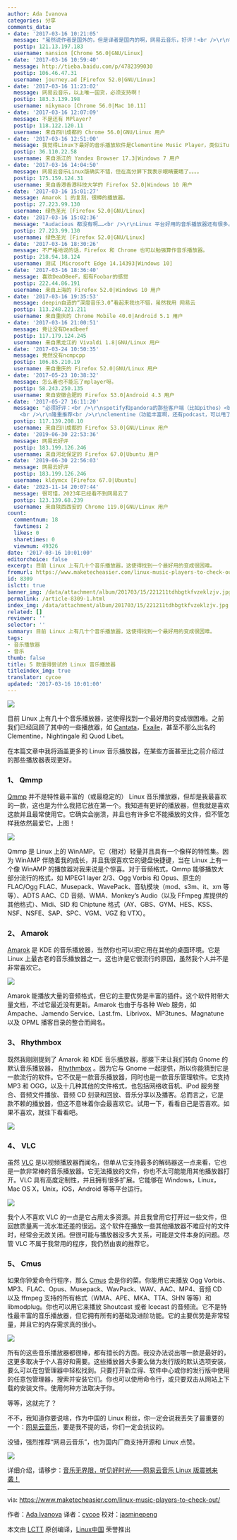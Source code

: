 ```yaml
---
author: Ada Ivanova
categories: 分享
comments_data:
- date: '2017-03-16 10:21:05'
  message: "虽然说作者是国外的，但是译者是国内的啊，网易云音乐，好评！<br />\r\n等等，也许你只要我要说啥了，没错，Ubuntu 14.04左上角的小图标，差评！！各位大神有什么解决网易云音乐左上角的小图标的办法吗？"
  postip: 121.13.197.183
  username: nansion [Chrome 56.0|GNU/Linux]
- date: '2017-03-16 10:59:40'
  message: http://tieba.baidu.com/p/4782399030
  postip: 106.46.47.31
  username: journey.ad [Firefox 52.0|GNU/Linux]
- date: '2017-03-16 11:23:02'
  message: 网易云音乐，以上唯一国货，必须支持啊！
  postip: 183.3.139.198
  username: nikymaco [Chrome 56.0|Mac 10.11]
- date: '2017-03-16 12:07:09'
  message: 不是还有 MPlayer?
  postip: 118.122.120.11
  username: 来自四川成都的 Chrome 56.0|GNU/Linux 用户
- date: '2017-03-16 12:51:00'
  message: 我觉得Linux下最好的音乐播放软件是Clementine Music Player，类似iTunes，还能听电台。
  postip: 36.110.22.58
  username: 来自浙江的 Yandex Browser 17.3|Windows 7 用户
- date: '2017-03-16 14:04:50'
  message: 网易云音乐Linux版确实不错，但在高分屏下我表示眼睛要瞎了。。。。
  postip: 175.159.124.31
  username: 来自香港香港科技大学的 Firefox 52.0|Windows 10 用户
- date: '2017-03-16 15:01:27'
  message: Amarok 1 的复刻，很棒的播放器。
  postip: 27.223.99.130
  username: 绿色圣光 [Firefox 52.0|GNU/Linux]
- date: '2017-03-16 15:02:36'
  message: "Audacious 都没有啊……<br />\r\nLinux 平台好用的音乐播放器还有很多。"
  postip: 27.223.99.130
  username: 绿色圣光 [Firefox 52.0|GNU/Linux]
- date: '2017-03-16 18:30:26'
  message: 不严格地说的话，Firefox 和 Chrome 也可以勉强算作音乐播放器。
  postip: 218.94.18.124
  username: 测试 [Microsoft Edge 14.14393|Windows 10]
- date: '2017-03-16 18:36:40'
  message: 喜欢DeaDBeeF，挺有Foobar的感觉
  postip: 222.44.86.191
  username: 来自上海的 Firefox 52.0|Windows 10 用户
- date: '2017-03-16 19:35:53'
  message: deepin自造的“深度音乐3.0”看起来我也不错，虽然我用 网易云
  postip: 113.248.221.211
  username: 来自重庆的 Chrome Mobile 40.0|Android 5.1 用户
- date: '2017-03-16 21:00:51'
  message: 竟让没有Deadbeef
  postip: 117.179.124.245
  username: 来自黑龙江的 Vivaldi 1.8|GNU/Linux 用户
- date: '2017-03-24 10:50:35'
  message: 竟然没有ncmpcpp
  postip: 106.85.210.19
  username: 来自重庆的 Firefox 52.0|GNU/Linux 用户
- date: '2017-05-23 10:38:32'
  message: 怎么着也不能忘了mplayer呀。
  postip: 58.243.250.135
  username: 来自安徽合肥的 Firefox 53.0|Android 4.3 用户
- date: '2017-05-27 16:11:20'
  message: "必须好评：<br />\r\nspotify和pandora的那些客户端（比如pithos）<br />\r\n<br />\r\ndeadbeef
    <br />\r\n隆重推荐<br />\r\nclementine（功能丰富啊，还有podcast，可以甩了其他的播放器）"
  postip: 117.139.208.10
  username: 来自四川成都的 Firefox 53.0|GNU/Linux 用户
- date: '2019-06-30 22:53:36'
  message: 网易云好评
  postip: 183.199.126.246
  username: 来自河北保定的 Firefox 67.0|Ubuntu 用户
- date: '2019-06-30 22:56:03'
  message: 网易云好评
  postip: 183.199.126.246
  username: kldymcx [Firefox 67.0|Ubuntu]
- date: '2023-11-14 20:07:44'
  message: 很可惜，2023年已经看不到网易云了
  postip: 123.139.68.239
  username: 来自陕西西安的 Chrome 119.0|GNU/Linux 用户
count:
  commentnum: 18
  favtimes: 2
  likes: 0
  sharetimes: 0
  viewnum: 49326
date: '2017-03-16 10:01:00'
editorchoice: false
excerpt: 目前 Linux 上有几十个音乐播放器，这使得找到一个最好用的变成很困难。
fromurl: https://www.maketecheasier.com/linux-music-players-to-check-out/
id: 8309
islctt: true
banner_img: /data/attachment/album/201703/15/221211tdhbgtkfvzeklzjv.jpg
permalink: /article-8309-1.html
index_img: /data/attachment/album/201703/15/221211tdhbgtkfvzeklzjv.jpg.thumb.jpg
related: []
reviewer: ''
selector: ''
summary: 目前 Linux 上有几十个音乐播放器，这使得找到一个最好用的变成很困难。
tags:
- 音乐播放器
- 音乐
thumb: false
title: 5 款值得尝试的 Linux 音乐播放器
titleindex_img: true
translator: cycoe
updated: '2017-03-16 10:01:00'
---
```


![](/data/attachment/album/201703/15/221211tdhbgtkfvzeklzjv.jpg)


目前 Linux 上有几十个音乐播放器，这使得找到一个最好用的变成很困难。之前我们已经回顾了其中的一些播放器，如 [Cantata](https://www.maketecheasier.com/cantata-new-music-player-for-linux/)，[Exaile](https://www.maketecheasier.com/exaile-the-first-media-player-i-dont-hate/)，甚至不那么出名的 Clementine，Nightingale 和 Quod Libet。


在本篇文章中我将涵盖更多的 Linux 音乐播放器，在某些方面甚至比之前介绍过的那些播放器表现更好。


### 1、 Qmmp


[Qmmp](http://qmmp.ylsoftware.com/) 并不是特性最丰富的（或最稳定的） Linux 音乐播放器，但却是我最喜欢的一款，这也是为什么我把它放在第一个。我知道有更好的播放器，但我就是喜欢这款并且最常使用它。它确实会崩溃，并且也有许多它不能播放的文件，但不管怎样我依然最爱它。上图！


![](/data/attachment/album/201703/15/221229rztfh0z70vtozgfo.jpg)


Qmmp 是 Linux 上的 WinAMP。它（相对）轻量并且具有一个像样的特性集。因为 WinAMP 伴随着我的成长，并且我很喜欢它的键盘快捷键，当在 Linux 上有一个像 WinAMP 的播放器对我来说是个惊喜。对于音频格式，Qmmp 能够播放大部分流行的格式，如 MPEG1 layer 2/3、Ogg Vorbis 和 Opus、原生的 FLAC/Ogg FLAC、Musepack、WavePack、音轨模块（mod、s3m、it、xm 等等）、ADTS AAC、CD 音频、WMA、Monkey’s Audio（以及 FFmpeg 库提供的其他格式）、Midi、SID 和 Chiptune 格式（AY、GBS、GYM、HES、KSS、NSF、NSFE、SAP、SPC、VGM、VGZ 和 VTX）。


### 2、 Amarok


[Amarok](https://amarok.kde.org/) 是 KDE 的音乐播放器，当然你也可以把它用在其他的桌面环境。它是 Linux 上最古老的音乐播放器之一。这也许是它很流行的原因，虽然我个人并不是非常喜欢它。


![](/data/attachment/album/201703/15/221252gz709vh0b9nhh5zg.jpg)


Amarok 能播放大量的音频格式，但它的主要优势是丰富的插件。这个软件附带大量文档，不过它最近没有更新。Amarok 也由于与各种 Web 服务，如 Ampache、Jamendo Service、Last.fm、Librivox、MP3tunes、Magnatune 以及 OPML 播客目录的整合而闻名。


### 3、 Rhythmbox


既然我刚刚提到了 Amarok 和 KDE 音乐播放器，那接下来让我们转向 Gnome 的默认音乐播放器， [Rhythmbox](https://wiki.gnome.org/Apps/Rhythmbox) 。因为它与 Gnome 一起提供，所以你能猜到它是一款流行的软件。它不仅是一款音乐播放器，同时也是一款音乐管理软件。它支持 MP3 和 OGG，以及十几种其他的文件格式，也包括网络收音机、iPod 服务整合、音频文件播放、音频 CD 刻录和回放、音乐分享以及播客。总而言之，它是款不赖的播放器，但这不意味着你会最喜欢它。试用一下，看看自己是否喜欢。如果不喜欢，就往下看看吧。


![](/data/attachment/album/201703/15/221308zjwzcmstpwnqpfyw.jpg)


### 4、 VLC


虽然 [VLC](http://www.videolan.org/vlc/) 是以视频播放器而闻名，但单从它支持最多的解码器这一点来看，它也是一款非常棒的音乐播放器。它无法播放的文件，你也不太可能能用其他播放器打开。VLC 具有高度定制性，并且拥有很多扩展。它能够在 Windows，Linux，Mac OS X，Unix，iOS，Android 等等平台运行。


![](/data/attachment/album/201703/15/221332xlxk55mwok5zen6z.jpg)


我个人不喜欢 VLC 的一点是它占用太多资源。并且我曾用它打开过一些文件，但回放质量离一流水准还差的很远。这个软件在播放一些其他播放器不难应付的文件时，经常会无故关闭。但很可能与播放器没多大关系，可能是文件本身的问题。尽管 VLC 不属于我常用的程序，我仍然由衷的推荐它。


### 5、 Cmus


如果你钟爱命令行程序，那么 [Cmus](https://cmus.github.io/) 会是你的菜。你能用它来播放 Ogg Vorbis、MP3、FLAC、Opus、Musepack、WavPack、WAV、AAC、MP4、音频 CD 以及 ffmpeg 支持的所有格式（WMA、APE、MKA、TTA、SHN 等等）和 libmodplug。你也可以用它来播放 Shoutcast 或者 Icecast 的音频流。它不是特性最丰富的音乐播放器，但它拥有所有的基础及进阶功能。它的主要优势是非常轻量，并且它的内存需求真的很小。


![](/data/attachment/album/201703/15/221343ykrkrvv00tzht282.jpg)


所有的这些音乐播放器都很棒，都有擅长的方面。我没办法说出哪一款是最好的，这更多取决于个人喜好和需要。这些播放器大多要么做为发行版的默认选项安装，要么可以在包管理器中轻松找到。只要打开新立得、软件中心或你的发行版中使用的任意包管理器，搜索并安装它们。你也可以使用命令行，或只要双击从网站上下载的安装文件。使用何种方法取决于你。


等等，这就完了？


不不，我知道你要说啥，作为中国的 Linux 粉丝，你一定会说我丢失了最重要的一个：[网易云音乐](http://music.163.com/#/download)，要是我不提的话，你们一定会抗议的。


没错，强烈推荐“网易云音乐”，也为国内厂商支持开源和 Linux 点赞。


![](/data/attachment/album/201605/25/130226zxccth2hdkizjg08.jpg)


详细介绍，请移步：[音乐无界限，听见好时光——网易云音乐 Linux 版震撼来袭！](/article-7387-1.html)




---


via: <https://www.maketecheasier.com/linux-music-players-to-check-out/>


作者：[Ada Ivanova](https://www.maketecheasier.com/author/adaivanoff/) 译者：[cycoe](https://github.com/cycoe) 校对：[jasminepeng](https://github.com/jasminepeng)


本文由 [LCTT](https://github.com/LCTT/TranslateProject) 原创编译，[Linux中国](https://linux.cn/) 荣誉推出